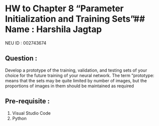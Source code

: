 # HW to Chapter 8 “Parameter Initialization and Training Sets”## Name : Harshila Jagtap 

NEU ID : 002743674 

## Question :

Develop a prototype of the training, validation, and testing sets of your choice for the future training of your neural network. The term “prototype: means that the sets may be quite limited by number of images, but the proportions of images in them should be maintained as required

## Pre-requisite :

1. Visual Studio Code
2. Python



